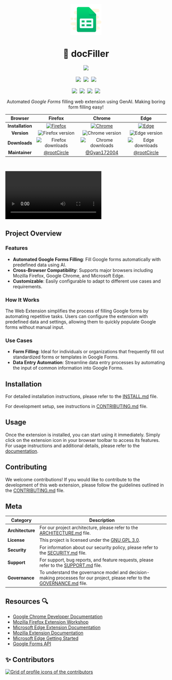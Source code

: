 <p align="center">
  <img src="./public/assets/icons/icon-form-96.png" alt="docFiller logo">
<h1 align="center">🚀 docFiller</h1>
  <p align="center">
    <img src="https://ForTheBadge.com/images/badges/built-with-love.svg">
    <br><br>
    <a align="center" href="https://discord.gg/Sa4JPe4FWT">
      <img src="https://img.shields.io/discord/1129752670287184022?style=for-the-badge&logo=discord&logoColor=D9E0EE"></a>&nbsp;
    <img src="https://img.shields.io/github/actions/workflow/status/rootCircle/docFiller/lint-check.yml?style=for-the-badge&logo=github&logoColor=D9E0EE&labelColor=292324)"/>&nbsp;
    <img src="https://img.shields.io/github/package-json/v/rootCircle/docFiller/dev?label=version&style=for-the-badge&logo=github&logoColor=D9E0EE&labelColor=292324)"/>
    <br><br>
    <img src="https://img.shields.io/github/stars/rootcircle/docFiller?style=for-the-badge&logo=andela&color=CAC992&logoColor=D9E0EE&labelColor=292324)"/>&nbsp;
    <img src="https://img.shields.io/github/license/rootcircle/docFiller?style=for-the-badge&logo=libreofficewriter&color=FFB686&logoColor=D9E0EE&labelColor=292324)"/>&nbsp;
    <img src="https://img.shields.io/github/issues/rootcircle/docFiller?style=for-the-badge&logo=git&color=CCE8E9&logoColor=D9E0EE&labelColor=292324)"/>&nbsp;
    <img src="https://img.shields.io/badge/PR-Welcome-green?style=for-the-badge&color=CCE8E9&logoColor=D9E0EE&labelColor=292324)"/>
  </p>
<p align="center">Automated <em>Google Forms</em> filling web extension using GenAI. Making boring form filling easy!</p>
</p>

<div align="center">

|     Browser      |                                                                                   Firefox                                                                                   |                                                                                                Chrome                                                                                                 |                                                                                                                                             Edge                                                                                                                                              |
| :--------------: | :-------------------------------------------------------------------------------------------------------------------------------------------------------------------------: | :---------------------------------------------------------------------------------------------------------------------------------------------------------------------------------------------------: | :-------------------------------------------------------------------------------------------------------------------------------------------------------------------------------------------------------------------------------------------------------------------------------------------: |
| **Installation** | [![Firefox](https://user-images.githubusercontent.com/585534/107280546-7b9b2a00-6a26-11eb-8f9f-f95932f4bfec.png)](https://addons.mozilla.org/en-US/firefox/addon/docfiller) | [![Chrome](https://user-images.githubusercontent.com/585534/107280622-91a8ea80-6a26-11eb-8d07-77c548b28665.png)](https://chromewebstore.google.com/detail/docfiller/goibiampjlgcdjdfakjepniopldpijcd) |                                         [![Edge](https://user-images.githubusercontent.com/585534/107280673-a5ece780-6a26-11eb-9cc7-9fa9f9f81180.png)](https://microsoftedge.microsoft.com/addons/detail/docfiller/hkcldpodmllikgghmplcbbocikadoljl)                                          |
|   **Version**    |          ![Firefox version](https://img.shields.io/amo/v/docfiller?label=version&logo=firefox&style=for-the-badge&color=CAC992logoColor=D9E0EE&labelColor=292324)           |   ![Chrome version](https://img.shields.io/chrome-web-store/v/goibiampjlgcdjdfakjepniopldpijcd?label=version&logo=google-chrome&style=for-the-badge&color=CAC992logoColor=D9E0EE&labelColor=292324)   |  ![Edge version](https://img.shields.io/badge/dynamic/json?style=for-the-badge&color=CAC992logoColor=D9E0EE&labelColor=292324&label=version&prefix=v&query=%24.version&url=https%3A%2F%2Fmicrosoftedge.microsoft.com%2Faddons%2Fgetproductdetailsbycrxid%2Fhkcldpodmllikgghmplcbbocikadoljl)  |
|  **Downloads**   |              ![Firefox downloads](https://img.shields.io/amo/users/docfiller?logo=firefox&style=for-the-badge&color=CAC992logoColor=D9E0EE&labelColor=292324)               |       ![Chrome downloads](https://img.shields.io/chrome-web-store/users/goibiampjlgcdjdfakjepniopldpijcd?logo=google-chrome&style=for-the-badge&color=CAC992logoColor=D9E0EE&labelColor=292324)       | ![Edge downloads](https://img.shields.io/badge/dynamic/json?style=for-the-badge&color=CAC992logoColor=D9E0EE&labelColor=292324&label=users&query=%24.activeInstallCount&url=https%3A%2F%2Fmicrosoftedge.microsoft.com%2Faddons%2Fgetproductdetailsbycrxid%2Fhkcldpodmllikgghmplcbbocikadoljl) |
|  **Maintainer**  |                                                                [@rootCircle](https://github.com/rootCircle)                                                                 |                                                                             [@Gyan172004](https://github.com/Gyan172004)                                                                              |                                                                                                                         [@rootCircle](https://github.com/rootCircle)                                                                                                                          |

</div>
<br>

<video src="https://github.com/user-attachments/assets/55691cdf-6065-42bd-81fc-008be7422071" controls></video>

## Project Overview

### Features

- **Automated Google Forms Filling**: Fill Google forms automatically with predefined data using AI.
- **Cross-Browser Compatibility**: Supports major browsers including Mozilla Firefox, Google Chrome, and Microsoft Edge.
- **Customizable**: Easily configurable to adapt to different use cases and requirements.

### How It Works

The Web Extension simplifies the process of filling Google forms by automating repetitive tasks. Users can configure the extension with predefined data and settings, allowing them to quickly populate Google forms without manual input.

### Use Cases

- **Form Filling**: Ideal for individuals or organizations that frequently fill out standardized forms or templates in Google Forms.
- **Data Entry Automation**: Streamline data entry processes by automating the input of common information into Google Forms.

## Installation

For detailed installation instructions, please refer to the [INSTALL.md](docs/INSTALL.md) file.

For development setup, see instructions in [CONTRIBUTING.md](./docs/CONTRIBUTING.md#development) file.

## Usage

Once the extension is installed, you can start using it immediately. Simply click on the extension icon in your browser toolbar to access its features. For usage instructions and additional details, please refer to the [documentation](docs).

## Contributing

We welcome contributions! If you would like to contribute to the development of this web extension, please follow the guidelines outlined in the [CONTRIBUTING.md](docs/CONTRIBUTING.md) file.

## Meta

| **Category**     | **Description**                                                                                                                                 |
| ---------------- | ----------------------------------------------------------------------------------------------------------------------------------------------- |
| **Architecture** | For our project architecture, please refer to the [ARCHITECTURE.md](docs/ARCHITECTURE.md) file.                                                 |
| **License**      | This project is licensed under the [GNU GPL 3.0](LICENSE).                                                                                      |
| **Security**     | For information about our security policy, please refer to the [SECURITY.md](docs/SECURITY.md) file.                                            |
| **Support**      | For support, bug reports, and feature requests, please refer to the [SUPPORT.md](docs/SUPPORT.md) file.                                         |
| **Governance**   | To understand the governance model and decision-making processes for our project, please refer to the [GOVERNANCE.md](docs/GOVERNANCE.md) file. |

## Resources 🔍

- [Google Chrome Developer Documentation](https://developer.chrome.com/docs/extensions/)
- [Mozilla Firefox Extension Workshop](https://extensionworkshop.com/)
- [Microsoft Edge Extension Documentation](https://docs.microsoft.com/en-us/microsoft-edge/extensions-chromium/)
- [Mozilla Extension Documentation](https://developer.mozilla.org/en-US/docs/Mozilla/Add-ons/WebExtensions)
- [Microsoft Edge Getting Started](https://learn.microsoft.com/en-us/microsoft-edge/extensions-chromium/)
- [Google Forms API](https://developers.google.com/forms/api/guides)

## ✨ Contributors

<a href="https://github.com/rootCircle/docFiller/graphs/contributors">
  <img alt="Grid of profile icons of the contributors" src="https://contrib.rocks/image?repo=rootCircle/docFiller" />
</a>
<!--  https://contrib.rocks -->
